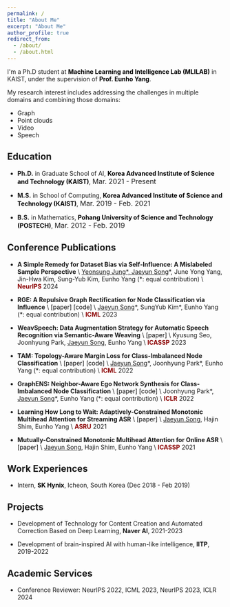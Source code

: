 ```yaml
---
permalink: /
title: "About Me"
excerpt: "About Me"
author_profile: true
redirect_from:
  - /about/
  - /about.html
---
```


I'm a Ph.D student at <a href="https://mli.kaist.ac.kr/" style="color: #000; text-decoration:none">**Machine Learning and Intelligence Lab (MLILAB)**</a> in KAIST, under the supervision of <a href="https://sites.google.com/site/yangeh/" style="color: #000; text-decoration: none;">**Prof. Eunho Yang**</a>.

My research interest includes addressing the challenges in multiple domains and combining those domains:
- Graph 
- Point clouds
- Video
- Speech

## Education
- **Ph.D.** in Graduate School of AI, <a href="https://www.kaist.ac.kr/en/" style="color: #000; text-decoration: none;">**Korea Advanced Institute of Science and Technology (KAIST)**</a>, <font size="3">Mar. 2021 - Present</font> 
  
- **M.S.** in School of Computing, <a href="https://www.kaist.ac.kr/en/" style="color: #000; text-decoration: none;">**Korea Advanced Institute of Science and Technology (KAIST)**</a>, <font size="3">Mar. 2019 - Feb. 2021</font> 

- **B.S.** in Mathematics, <a href="https://www.postech.ac.kr/eng/" style="color: #000; text-decoration: none;">**Pohang University of Science and Technology (POSTECH)**</a>, <font size="3">Mar. 2012 - Feb. 2019</font>


## Conference Publications
- **A Simple Remedy for Dataset Bias via Self-Influence: A Mislabeled Sample Perspective** \\
<u>Yeonsung Jung\*, Jaeyun Song</u>\*, June Yong Yang, Jin-Hwa Kim, Sung-Yub Kim, Eunho Yang (\*: equal contribution) \\
<span style="color:darkred">**NeurIPS**</span> 2024

- **RGE: A Repulsive Graph Rectification for Node Classification via Influence** \\
<a href="https://openreview.net/pdf?id=OcKwZhPwHA" style="color: #000; text-decoration: none;">[paper]</a>
<a href="https://github.com/Jaeyun-Song/RGE" style="color: #000; text-decoration: none;">[code]</a> \\
<u>Jaeyun Song</u>\*, SungYub Kim\*, Eunho Yang (\*: equal contribution) \\
<span style="color:darkred">**ICML**</span> 2023

- **WeavSpeech: Data Augmentation Strategy for Automatic Speech Recognition via Semantic-Aware Weaving** \\
<a href="https://ieeexplore.ieee.org/document/10097196" style="color: #000; text-decoration: none;">[paper]</a> \\
Kyusung Seo, Joonhyung Park, <u>Jaeyun Song</u>, Eunho Yang \\
<span style="color:darkred">**ICASSP**</span> 2023

- **TAM: Topology-Aware Margin Loss for Class-Imbalanced Node Classification** \\
<a href="https://proceedings.mlr.press/v162/song22a/song22a.pdf" style="color: #000; text-decoration: none;">[paper]</a>
<a href="https://github.com/Jaeyun-Song/TAM" style="color: #000; text-decoration: none;">[code]</a> \\
<u>Jaeyun Song</u>\*, Joonhyung Park\*, Eunho Yang (\*: equal contribution) \\
<span style="color:darkred">**ICML**</span> 2022

- **GraphENS: Neighbor-Aware Ego Network Synthesis for Class-Imbalanced Node Classification** \\
<a href="https://openreview.net/forum?id=MXEl7i-iru" style="color: #000; text-decoration: none;">[paper]</a>
<a href="https://github.com/JoonHyung-Park/GraphENS" style="color: #000; text-decoration: none;">[code]</a> \\
Joonhyung Park\*, <u>Jaeyun Song</u>\*, Eunho Yang (\*: equal contribution) \\
<span style="color:darkred">**ICLR**</span> 2022

- **Learning How Long to Wait: Adaptively-Constrained Monotonic Multihead Attention for Streaming ASR** \\
<a href="https://ieeexplore.ieee.org/abstract/document/9688138" style="color: #000; text-decoration: none;">[paper]</a> \\
<u>Jaeyun Song</u>, Hajin Shim, Eunho Yang \\
<span style="color:darkred">**ASRU**</span> 2021

- **Mutually-Constrained Monotonic Multihead Attention for Online ASR** \\
<a href="https://ieeexplore.ieee.org/abstract/document/9413862" style="color: #000; text-decoration: none;">[paper]</a> \\
<u>Jaeyun Song</u>, Hajin Shim, Eunho Yang \\
<span style="color:darkred">**ICASSP**</span> 2021 


## Work Experiences
- Intern, <a href="https://www.skhynix.com/" style="color: #000; text-decoration: none;">**SK Hynix**</a>, Icheon, South Korea (Dec 2018 - Feb 2019)

## Projects
- Development of Technology for Content Creation and Automated Correction Based on Deep Learning, **Naver AI**, 2021-2023

- Development of brain-inspired AI with human-like intelligence, **IITP**, 2019-2022

## Academic Services
- Conference Reviewer: NeurIPS 2022, ICML 2023, NeurIPS 2023, ICLR 2024

